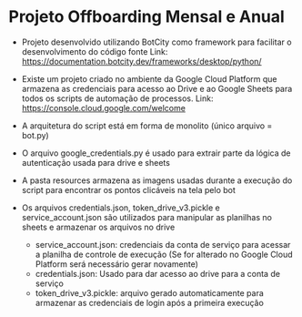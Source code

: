 # Projeto Offboarding Mensal e Anual #

- Projeto desenvolvido utilizando BotCity como framework para facilitar o desenvolvimento do código fonte
Link: https://documentation.botcity.dev/frameworks/desktop/python/

- Existe um projeto criado no ambiente da Google Cloud Platform que armazena as credenciais para acesso ao Drive e ao Google Sheets para todos os scripts de automação de processos.
Link: https://console.cloud.google.com/welcome

- A arquitetura do script está em forma de monolito (único arquivo = bot.py)
- O arquivo google_credentials.py é usado para extrair parte da lógica de autenticação usada para drive e sheets
- A pasta resources armazena as imagens usadas durante a execução do script para encontrar os pontos clicáveis na tela pelo bot

- Os arquivos credentials.json, token_drive_v3.pickle e service_account.json são utilizados para manipular as planilhas no sheets e armazenar os arquivos no drive
    - service_account.json: credenciais da conta de serviço para acessar a planilha de controle de execução (Se for alterado no Google Cloud Platform será necessário gerar novamente)
    - credentials.json: Usado para dar acesso ao drive para a conta de serviço
    - token_drive_v3.pickle: arquivo gerado automaticamente para armazenar as credenciais de login após a primeira execução